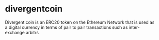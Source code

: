 # divergentcoin
Divergent coin is an ERC20 token on the Ethereum Network that is used as a digital currency in terms of pair to pair transactions such as inter-exchange arbitrs
